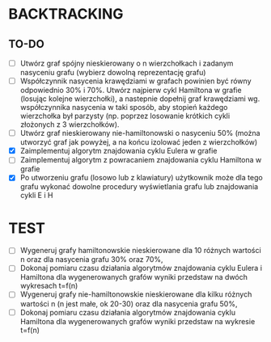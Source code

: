 # BACKTRACKING

## TO-DO

- [ ] Utwórz graf spójny nieskierowany o n wierzchołkach i zadanym nasyceniu grafu (wybierz dowolną reprezentację grafu)
- [ ] Współczynnik nasycenia krawędziami w grafach powinien być równy odpowiednio 30% i 70%. Utwórz najpierw cykl Hamiltona w grafie (losując kolejne wierzchołki), a nastepnie dopełnij graf krawędziami wg. współczynnika nasycenia w taki sposób, aby stopień każdego wierzchołka był parzysty (np. poprzez losowanie krótkich cykli złożonych z 3 wierzchołków).
- [ ] Utwórz graf nieskierowany nie-hamiltonowski o nasyceniu 50% (można utworzyć graf jak powyżej, a na końcu izolować jeden z wierzchołków)
- [X] Zaimplementuj algorytm znajdowania cyklu Eulera w grafie
- [ ] Zaimplementuj algorytm z powracaniem znajdowania cyklu Hamiltona w grafie
- [X] Po utworzeniu grafu (losowo lub z klawiatury) użytkownik może dla tego grafu wykonać dowolne procedury wyświetlania grafu lub znajdowania cykli E i H

# TEST

- [ ] Wygeneruj grafy hamiltonowskie nieskierowane dla 10 różnych wartości n oraz dla nasycenia grafu 30% oraz 70%,
- [ ] Dokonaj pomiaru czasu działania algorytmów znajdowania cyklu Eulera i Hamiltona dla wygenerowanych grafów wyniki przedstaw na dwóch wykresach t=f(n)
- [ ] Wygeneruj grafy nie-hamiltonowskie nieskierowane dla kilku różnych wartości n (n jest małe, ok 20-30) oraz dla nasycenia grafu 50%,
- [ ] Dokonaj pomiaru czasu działania algorytmów znajdowania cyklu Hamiltona dla wygenerowanych grafów wyniki przedstaw na wykresie t=f(n)

